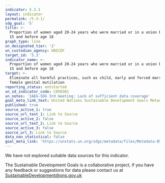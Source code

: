 ```yaml
---
indicator: 5.3.1
layout: indicator
permalink: /5-3-1/
sdg_goal: '5'
title: >-
  Proportion of women aged 20-24 years who were married or in a union before age
  15 and before age 18
graph_type: line
un_designated_tier: '2'
un_custodian_agency: UNICEF
target_id: '5.3'
indicator_name: >-
  Proportion of women aged 20-24 years who were married or in a union before age
  15 and before age 18
target: >-
  Eliminate all harmful practices, such as child, early and forced marriage and
  female genital mutilation
reporting_status: notstarted
un_sd_indicator_code: C050301
un_notes: 'IAEG-SDG 3rd meeting: Lack of sufficient data coverage'
goal_meta_link_text: United Nations Sustainable Development Goals Metadata (pdf 634kB)
published: true
source_active_1: true
source_url_text_1: Link to Source
source_active_2: false
source_url_text_2: Link to Source
source_active_3: false
source_url_3: Link to Source
data_non_statistical: false
goal_meta_link: 'https://unstats.un.org/sdgs/metadata/files/Metadata-05-03-01.pdf'
---
```


We have not explored suitable data sources for this indicator. 

The Sustainable Development Goals is a collaborative project, if you have any feedback or suggestions for data please contact us at <SustainableDevelopment@ons.gov.uk>
